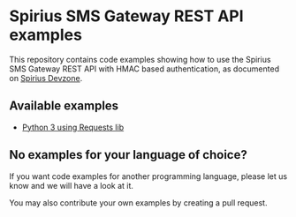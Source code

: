 # Spirius SMS Gateway REST API examples

This repository contains code examples showing how to use the Spirius SMS Gateway REST API with HMAC based 
authentication, as documented on 
[Spirius Devzone](https://devzone.spirius.com/rest/#section/Introduction/Authentication).

## Available examples

* [Python 3 using Requests lib](examples/python3/spirius_http_client.py)

## No examples for your language of choice?

If you want code examples for another programming language, please let us know and we will have a look at it. 

You may also contribute your own examples by creating a pull request.
